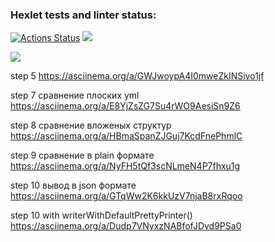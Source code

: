 ### Hexlet tests and linter status:
[![Actions Status](https://github.com/Timurrr86/java-project-71/workflows/hexlet-check/badge.svg)](https://github.com/Timurrr86/java-project-71/actions)
<a href="https://codeclimate.com/github/Timurrr86/java-project-71/maintainability"><img src="https://api.codeclimate.com/v1/badges/60bdddb15b53e4973789/maintainability" /></a>

<a href="https://codeclimate.com/github/Timurrr86/java-project-71/test_coverage"><img src="https://api.codeclimate.com/v1/badges/60bdddb15b53e4973789/test_coverage" /></a>

step 5
https://asciinema.org/a/GWJwoypA4I0mweZkINSivo1jf

step 7 сравнение плоских yml
 https://asciinema.org/a/E8YjZsZG7Su4rWO9AesiSn9Z6

step 8 сравнение вложеных структур
https://asciinema.org/a/HBmaSpanZJGuj7KcdFnePhmlC

step 9 сравнение в plain формате
https://asciinema.org/a/NyFH5tQf3scNLmeN4P7fhxu1g

step 10 вывод в json формате
https://asciinema.org/a/GTqWw2K6kkUzV7njaB8rxRqoo

step 10 with writerWithDefaultPrettyPrinter()
https://asciinema.org/a/Dudp7VNyxzNABfofJDvd9PSa0
